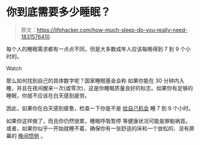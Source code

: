 # 你到底需要多少睡眠？

> 原文：<https://lifehacker.com/how-much-sleep-do-you-really-need-1831576410>

每个人的睡眠需求都有一点点不同，但是大多数成年人应该每晚得到 7 到 9 个小时的。

Watch

那么如何找到自己的具体数字呢？国家睡眠基金会称 如果你能在 30 分钟内入睡，并且在夜间醒来一次(或零次)，这是你睡眠质量良好的标志。如果你有足够的睡眠，你就不应该在白天感到疲劳。

因此，如果你在白天感到疲惫，检查一下你是不是 [给自己机会](https://lifehacker.com/sleep-opportunity-is-the-key-to-actually-getting-enou-1821151153) 睡 7 到 9 个小时。

如果你这样做了，而且你仍然很累，睡眠呼吸暂停 等健康状况可能是罪魁祸首。或者，如果你似乎一开始就睡不着，确保你有一张舒适的床和一个放松的、没有屏幕的 [晚间惯例](https://lifehacker.com/the-bedtime-routine-that-helps-me-sleep-better-when-tra-1793592697) 。